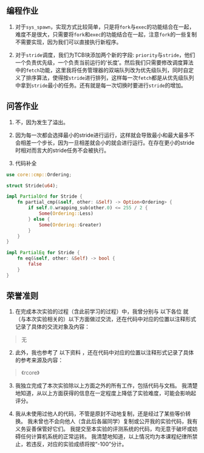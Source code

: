 ## 编程作业
1. 对于`sys_spawn`，实现方式比较简单，只是将`fork`与`exec`的功能结合在一起，难度不是很大，只需要将`fork`和`exec`的功能结合在一起，注意`fork`的一些复制不需要实现，因为我们可以直接执行新程序。

2. 对于`stride`调度，我们为TCB块添加两个新的字段: `priority`与`stride`，他们一个负责优先级，一个负责当前运行的‘长度’。然后我们只需要修改调度算法中的`fetch`功能，这里我将任务管理器的双端队列改为优先级队列，同时自定义了排序算法，使得按`stride`进行排列，这样每一次`fetch`都是从优先级队列中拿到`stride`最小的任务。还有就是每一次切换时要进行`stride`的增加。

## 问答作业
1. 不，因为发生了溢出。

2. 因为每一次都会选择最小的stride进行运行，这样就会导致最小和最大最多不会相差一个步长，因为一旦相差就会小的就会进行运行。在存在更小的stride时相对而言大的stride任务不会被执行。

3. 代码补全
```rust 
use core::cmp::Ordering;

struct Stride(u64);

impl PartialOrd for Stride {
    fn partial_cmp(&self, other: &Self) -> Option<Ordering> {
        if self.0.wrapping_sub(other.0) <= 255 / 2 {
            Some(Ordering::Less)
        } else {
            Some(Ordering::Greater)
        }
    }
}

impl PartialEq for Stride {
    fn eq(&self, other: &Self) -> bool {
        false
    }
}
```

## 荣誉准则
1. 在完成本次实验的过程（含此前学习的过程）中，我曾分别与 以下各位 就（与本次实验相关的）以下方面做过交流，还在代码中对应的位置以注释形式记录了具体的交流对象及内容：
> 无

2. 此外，我也参考了 以下资料 ，还在代码中对应的位置以注释形式记录了具体的参考来源及内容：
> 《rcore》

3. 我独立完成了本次实验除以上方面之外的所有工作，包括代码与文档。 我清楚地知道，从以上方面获得的信息在一定程度上降低了实验难度，可能会影响起评分。

4. 我从未使用过他人的代码，不管是原封不动地复制，还是经过了某些等价转换。 我未曾也不会向他人（含此后各届同学）复制或公开我的实验代码，我有义务妥善保管好它们。 我提交至本实验的评测系统的代码，均无意于破坏或妨碍任何计算机系统的正常运转。 我清楚地知道，以上情况均为本课程纪律所禁止，若违反，对应的实验成绩将按“-100”分计。
